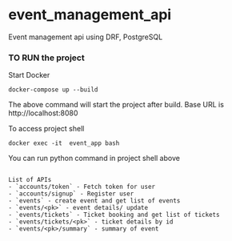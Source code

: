 # event_management_api
Event management api using DRF, PostgreSQL

### TO RUN the project
Start Docker 
```shell
docker-compose up --build
```
The above command will start the project after build. 
Base URL is http://localhost:8080

To access project shell
```shell
docker exec -it  event_app bash
```
You can run python command in project shell above
```shell

List of APIs
- `accounts/token` - Fetch token for user
- `accounts/signup` - Register user
- `events` - create event and get list of events
- `events/<pk>` - event details/ update
- `events/tickets` - Ticket booking and get list of tickets
- `events/tickets/<pk>` - ticket details by id
- `events/<pk>/summary` - summary of event










